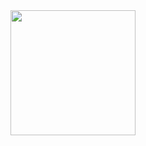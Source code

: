 
<a href="https://github.com/anuraghazra/convoychat">
  <img height=200 align="center" src="https://github-readme-stats-ten-lac-39.vercel.app/api/top-langs?username=jingavin&layout=compact&langs_count=8&card_width=320&theme=dark" />
</a>

<!--
**jingavin/jingavin** is a ✨ _special_ ✨ repository because its `README.md` (this file) appears on your GitHub profile.

Here are some ideas to get you started:

<a href="https://github.com/anuraghazra/github-readme-stats">
  <img height=200 align="center" src="https://github-readme-stats-ten-lac-39.vercel.app/api?username=jingavin&theme=dark&rank_icon=github" />
</a>
- 🔭 I’m currently working on ...
- 🌱 I’m currently learning ...
- 👯 I’m looking to collaborate on ...
- 🤔 I’m looking for help with ...
- 💬 Ask me about ...
- 📫 How to reach me: ...
- 😄 Pronouns: ...
- ⚡ Fun fact: ...
-->
